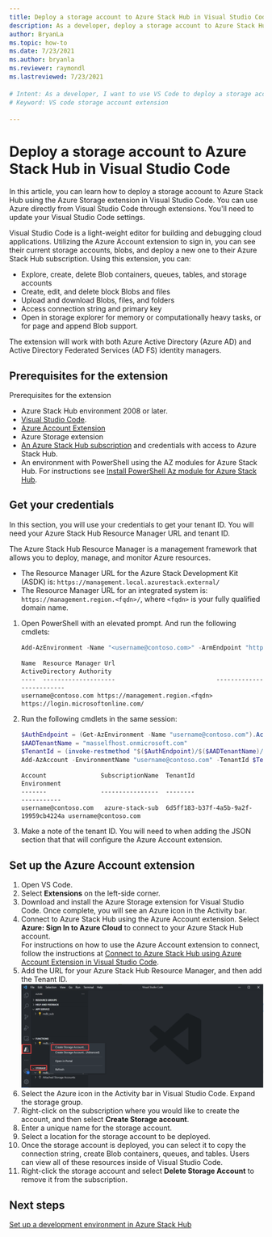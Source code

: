 ```yaml
---
title: Deploy a storage account to Azure Stack Hub in Visual Studio Code
description: As a developer, deploy a storage account to Azure Stack Hub in Visual Studio Code
author: BryanLa
ms.topic: how-to
ms.date: 7/23/2021
ms.author: bryanla
ms.reviewer: raymondl
ms.lastreviewed: 7/23/2021

# Intent: As a developer, I want to use VS Code to deploy a storage account to Azure Stack Hub.
# Keyword: VS code storage account extension

---
```


# Deploy a storage account to Azure Stack Hub in Visual Studio Code

In this article, you can learn how to deploy a storage account to Azure Stack Hub using the Azure Storage extension in Visual Studio Code. You can use Azure directly from Visual Studio Code through extensions. You'll need to update your Visual Studio Code settings.

Visual Studio Code is a light-weight editor for building and debugging cloud applications. Utilizing the Azure Account extension to sign in, you can see their current storage accounts, blobs, and deploy a new one to their Azure Stack Hub subscription. Using this extension, you can:

 - Explore, create, delete Blob containers, queues, tables, and storage accounts
 - Create, edit, and delete block Blobs and files
 - Upload and download Blobs, files, and folders
 - Access connection string and primary key
 - Open in storage explorer for memory or computationally heavy tasks, or for page and append Blob support.

The extension will work with both Azure Active Directory (Azure AD) and Active Directory Federated Services (AD FS) identity managers. 

## Prerequisites for the extension

Prerequisites for the extension
 - Azure Stack Hub environment 2008 or later.
 - [Visual Studio Code](https://code.visualstudio.com/).
 - [Azure Account Extension](https://github.com/Microsoft/vscode-azure-account)
 - Azure Storage extension
 - [An Azure Stack Hub subscription](https://azure.microsoft.com/overview/azure-stack/)
    and credentials with access to Azure Stack Hub.
 - An environment with PowerShell using the AZ modules for Azure Stack Hub. For 
    instructions see [Install PowerShell Az module for Azure Stack Hub](../operator/powershell-install-az-module.md?bc=https%3a%2f%2fdocs.microsoft.com%2fen-us%2fazure-stack%2fbreadcrumb%2ftoc.json%3fview%3dazs-2008&toc=https%3a%2f%2fdocs.microsoft.com%2fen-us%2fazure-stack%2fuser%2ftoc.json%3fview%3dazs-2008&view=azs-2008).

## Get your credentials

In this section, you will use your credentials to get your tenant ID. You will need your Azure Stack Hub Resource Manager URL and tenant ID.

The Azure Stack Hub Resource Manager is a management framework that allows you to deploy, manage, and monitor Azure resources.
- The Resource Manager URL for the Azure Stack Development Kit (ASDK) is: `https://management.local.azurestack.external/` 
- The Resource Manager URL for an integrated system is: `https://management.region.<fqdn>/`, where `<fqdn>` is your fully qualified domain name.

1. Open PowerShell with an elevated prompt. And run the following cmdlets:

    ```powershell
    Add-AzEnvironment -Name "<username@contoso.com>" -ArmEndpoint "https://management.region.<fqdn>"
    ```

    ```Output
    Name  Resource Manager Url                            ActiveDirectory Authority
    ----  --------------------                            -------------------------
    username@contoso.com https://management.region.<fqdn> https://login.microsoftonline.com/
    ```

2. Run the following cmdlets in the same session:

    ```powershell
    $AuthEndpoint = (Get-AzEnvironment -Name "username@contoso.com").ActiveDirectoryAuthority.TrimEnd('/')
    $AADTenantName = "masselfhost.onmicrosoft.com"
    $TenantId = (invoke-restmethod "$($AuthEndpoint)/$($AADTenantName)/.well-known/openid-configuration").issuer.TrimEnd('/').Split('/')[-1]
    Add-AzAccount -EnvironmentName "username@contoso.com" -TenantId $TenantId
    ```

    ```Output
    Account               SubscriptionName  TenantId                             Environment
    -------               ----------------  --------                             -----------
    username@contoso.com   azure-stack-sub  6d5ff183-b37f-4a5b-9a2f-19959cb4224a username@contoso.com
    ```

3. Make a note of the tenant ID. You will need to when adding the JSON section that
    that will configure the Azure Account extension.

## Set up the Azure Account extension

1. Open VS Code.
2. Select **Extensions** on the left-side corner.
4. Download and install the Azure Storage extension for Visual Studio Code. Once complete, you will see an Azure icon in the Activity bar.
5.  Connect to Azure Stack Hub using the Azure Account extension. Select **Azure: Sign In to Azure Cloud** to connect to your Azure Stack Hub account.  
    For instructions on how to use the Azure Account extension to connect, follow the instructions at [Connect to Azure Stack Hub using Azure Account Extension in Visual Studio Code](azure-stack-dev-start-vscode-azure.md).
6. Add the URL for your Azure Stack Hub Resource Manager, and then add the Tenant ID.
    ![Use the Azure Storage Extension on Azure Stack Hub](media/dev-start-vscode-storage/use-the-azure-storage-account-extension.png)
7. Select the Azure icon in the Activity bar in Visual Studio Code. Expand the 
storage group.
7. Right-click on the subscription where you would like to create the account, and then select **Create Storage account**.
8. Enter a unique name for the storage account.
9. Select a location for the storage account to be deployed. 
11. Once the storage account is deployed, you can select it to copy the connection string, create Blob containers, queues, and tables. Users can view all of these resources inside of Visual Studio Code.
12. Right-click the storage account and select **Delete Storage Account** to remove it from the subscription. 

## Next steps

[Set up a development environment in Azure Stack Hub ](azure-stack-dev-start.md)
